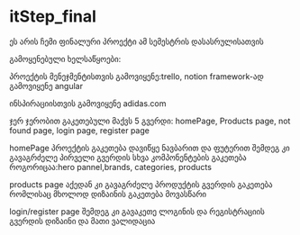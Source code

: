 # itStep_final
ეს არის ჩემი ფინალური პროექტი ამ სემესტრის დასასრულისათვის

გამოყენებული ხელსაწყოები:

პროექტის მენეჯმენტისთვის გამოვიყენე:trello, notion
framework-ად გამოვიყენე angular

ინსპირაციისთვის გამოვიყენე adidas.com

ჯერ ჯერობით გაკეთებული მაქვს 5 გვერდი: homePage, Products page, not found page, login page, register page

homePage
პროექტის გაკეთება დავიწყე ნავბარით და ფუტერით
შემდეგ კი გავაგრძელე პირველი გვერდის სხვა კომპონენტების გაკეთება როგორიცაა:hero pannel,brands, categories, products

products page
აქედან კი გავაგრძელე პროდუქტის გვერდის გაკეთება რომლისაც მხოლოდ დიზაინის გაკეთება მოვასწარი

login/register page
შემდეგ კი გავაკეთე ლოგინის და რეგისტრაციის გვერდის დიზაინი და მათი ვალიდაცია

